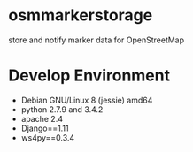 osmmarkerstorage
================

store and notify marker data for OpenStreetMap

Develop Environment
===================
- Debian GNU/Linux 8 (jessie) amd64
- python 2.7.9 and 3.4.2
- apache 2.4
- Django==1.11
- ws4py==0.3.4
